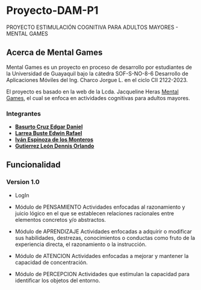 # Proyecto-DAM-P1
PROYECTO ESTIMULACIÓN COGNITIVA PARA ADULTOS MAYORES - MENTAL GAMES
 
## Acerca de Mental Games

Mental Games es un proyecto en proceso de desarrollo por estudiantes de la Universidad de Guayaquil bajo la cátedra SOF-S-NO-8-6 Desarrollo de Aplicaciones Móviles del Ing. Charco Jorgue L. en el ciclo CII 2122-2023.

El proyecto es basado en la web de la Lcda. Jacqueline Heras [Mental Games](http://www.mental-games.site/), el cual se enfoca en actividades cognitivas para adultos mayores.

### Integrantes 
- **[Basurto Cruz Edgar Daniel](https://github.com/edgarbasurto)** 
- **[Larrea Buste Edwin Rafael](https://github.com/Rafael1108)**
- **[Iván Espinoza de los Monteros](https://github.com/IvanEspiM)** 
- **[Gutierrez León Dennis Orlando](https://github.com/DennisGutierrezL)**
 
## Funcionalidad 

### Version 1.0
- LogIn
- Módulo de PENSAMIENTO
Actividades enfocadas al razonamiento y juicio lógico en el que se establecen relaciones racionales entre elementos concretos y/o abstractos.

- Módulo de APRENDIZAJE
Actividades enfocadas a adquirir o modificar sus habilidades, destrezas, conocimientos o conductas como fruto de la experiencia directa, el razonamiento o la instrucción.

- Módulo de ATENCION
Actividades enfocadas a mejorar y mantener la capacidad de concentración.

- Módulo de PERCEPCION
Actividades que estimulan la capacidad para identificar los objetos del entorno.
